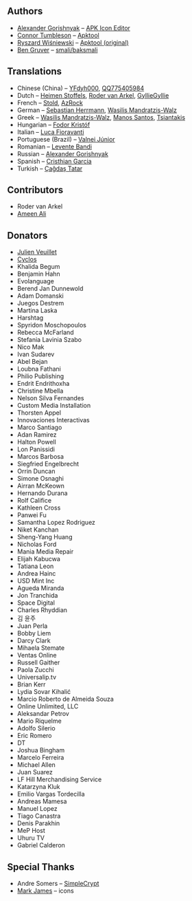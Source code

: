 ## Authors
- [Alexander Gorishnyak](https://github.com/kefir500) – [APK Icon Editor](https://github.com/kefir500/apk-icon-editor)
- [Connor Tumbleson](https://github.com/iBotPeaches) – [Apktool](https://github.com/iBotPeaches/Apktool)
- [Ryszard Wiśniewski](https://github.com/brutall) – [Apktool (original)](https://github.com/brutall/brut.apktool)
- [Ben Gruver](https://github.com/JesusFreke) – [smali/baksmali](https://github.com/JesusFreke/smali)

## Translations
- Chinese (China) – [YFdyh000](https://www.transifex.com/user/profile/yfdyh000/), [QQ775405984](https://www.transifex.com/user/profile/775405984/)
- Dutch – [Heimen Stoffels](https://www.transifex.com/user/profile/Vistaus/), [Roder van Arkel](https://www.transifex.com/user/profile/Roder/), [GyllieGyllie](https://crowdin.com/profile/GyllieGyllie)
- French – [Stold](https://www.transifex.com/user/profile/Stold/), [AzRock](https://www.transifex.com/user/profile/AzRock/)
- German – [Sebastian Herrmann](https://www.transifex.com/user/profile/herrherrmann/), [Wasilis Mandratzis-Walz](https://www.transifex.com/user/profile/beonex/)
- Greek – [Wasilis Mandratzis-Walz](https://www.transifex.com/user/profile/beonex/), [Manos Santos](https://www.transifex.com/user/profile/goldensacrum/), [Tsiantakis](https://crowdin.com/profile/aggellos2001)
- Hungarian – [Fodor Kristóf](https://www.transifex.com/user/profile/MintiIceCream/)
- Italian – [Luca Fioravanti](https://www.transifex.com/user/profile/fioravanti.luka/)
- Portuguese (Brazil) – [Valnei Júnior](https://www.transifex.com/user/profile/valneijr/)
- Romanian – [Levente Bandi](https://crowdin.com/profile/rafalworks)
- Russian – [Alexander Gorishnyak](https://www.transifex.com/user/profile/kefir500/)
- Spanish – [Cristhian Garcia](https://www.transifex.com/user/profile/CristhianLP/)
- Turkish – [Çağdaş Tatar](https://www.transifex.com/user/profile/echelon/)

## Contributors
- Roder van Arkel
- [Ameen Ali](https://github.com/AmeenAli)

## Donators
- [Julien Veuillet](http://www.wakdev.com)
- [Cyclos](http://www.cyclos.org)
- Khalida Begum
- Benjamin Hahn
- Evolanguage
- Berend Jan Dunnewold
- Adam Domanski
- Juegos Destrem
- Martina Laska
- Harshtag
- Spyridon Moschopoulos
- Rebecca McFarland
- Stefania Lavinia Szabo
- Nico Mak
- Ivan Sudarev
- Abel Bejan
- Loubna Fathani
- Philio Publishing
- Endrit Endrithoxha
- Christine Mbella
- Nelson Silva Fernandes
- Custom Media Installation
- Thorsten Appel
- Innovaciones Interactivas
- Marco Santiago
- Adan Ramirez
- Halton Powell
- Lon Panissidi
- Marcos Barbosa
- Siegfried Engelbrecht
- Orrin Duncan
- Simone Osnaghi
- Airran McKeown
- Hernando Durana
- Rolf Califice
- Kathleen Cross
- Panwei Fu
- Samantha Lopez Rodriguez
- Niket Kanchan
- Sheng-Yang Huang
- Nicholas Ford
- Mania Media Repair
- Elijah Kabucwa
- Tatiana Leon
- Andrea Hainc
- USD Mint Inc
- Agueda Miranda
- Jon Tranchida
- Space Digital
- Charles Rhyddian
- 김 윤주
- Juan Perla
- Bobby Liem
- Darcy Clark
- Mihaela Stemate
- Ventas Online
- Russell Gaither
- Paola Zucchi
- Universalip.tv
- Brian Kerr
- Lydia Sovar Kihalić
- Marcio Roberto de Almeida Souza
- Online Unlimited, LLC
- Aleksandar Petrov
- Mario Riquelme
- Adolfo Silerio
- Eric Romero
- DT
- Joshua Bingham
- Marcelo Ferreira
- Michael Allen
- Juan Suarez
- LF Hill Merchandising Service
- Katarzyna Kluk
- Emilio Vargas Tordecilla
- Andreas Mamesa
- Manuel Lopez
- Tiago Canastra
- Denis Parakhin
- MeP Host
- Uhuru TV
- Gabriel Calderon

## Special Thanks
- Andre Somers – [SimpleCrypt](http://qt-project.org/wiki/Simple_encryption)
- [Mark James](http://www.famfamfam.com) – icons
